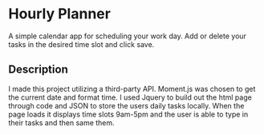 # Hourly Planner
A simple calendar app for scheduling your work day. Add or delete your tasks in the desired time slot and click save.

## Description
I made this project utilizing a third-party API. Moment.js was chosen to get the current date and format time. I used Jquery to build out the html page through code and JSON to store the users daily tasks locally. When the page loads it displays time slots 9am-5pm and the user is able to type in their tasks and then same them.
